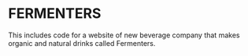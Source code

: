 # FERMENTERS
This includes code for a website of new beverage company that makes organic and natural drinks called Fermenters.
